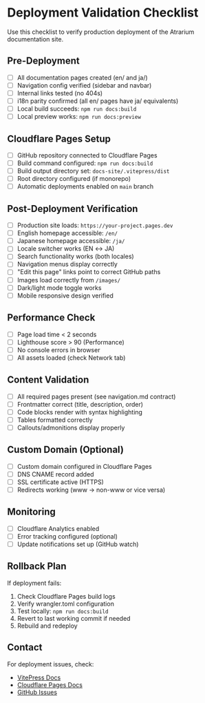 # Deployment Validation Checklist

Use this checklist to verify production deployment of the Atrarium documentation site.

## Pre-Deployment

- [ ] All documentation pages created (en/ and ja/)
- [ ] Navigation config verified (sidebar and navbar)
- [ ] Internal links tested (no 404s)
- [ ] i18n parity confirmed (all en/ pages have ja/ equivalents)
- [ ] Local build succeeds: `npm run docs:build`
- [ ] Local preview works: `npm run docs:preview`

## Cloudflare Pages Setup

- [ ] GitHub repository connected to Cloudflare Pages
- [ ] Build command configured: `npm run docs:build`
- [ ] Build output directory set: `docs-site/.vitepress/dist`
- [ ] Root directory configured (if monorepo)
- [ ] Automatic deployments enabled on `main` branch

## Post-Deployment Verification

- [ ] Production site loads: `https://your-project.pages.dev`
- [ ] English homepage accessible: `/en/`
- [ ] Japanese homepage accessible: `/ja/`
- [ ] Locale switcher works (EN ↔ JA)
- [ ] Search functionality works (both locales)
- [ ] Navigation menus display correctly
- [ ] "Edit this page" links point to correct GitHub paths
- [ ] Images load correctly from `/images/`
- [ ] Dark/light mode toggle works
- [ ] Mobile responsive design verified

## Performance Check

- [ ] Page load time < 2 seconds
- [ ] Lighthouse score > 90 (Performance)
- [ ] No console errors in browser
- [ ] All assets loaded (check Network tab)

## Content Validation

- [ ] All required pages present (see navigation.md contract)
- [ ] Frontmatter correct (title, description, order)
- [ ] Code blocks render with syntax highlighting
- [ ] Tables formatted correctly
- [ ] Callouts/admonitions display properly

## Custom Domain (Optional)

- [ ] Custom domain configured in Cloudflare Pages
- [ ] DNS CNAME record added
- [ ] SSL certificate active (HTTPS)
- [ ] Redirects working (www → non-www or vice versa)

## Monitoring

- [ ] Cloudflare Analytics enabled
- [ ] Error tracking configured (optional)
- [ ] Update notifications set up (GitHub watch)

## Rollback Plan

If deployment fails:

1. Check Cloudflare Pages build logs
2. Verify wrangler.toml configuration
3. Test locally: `npm run docs:build`
4. Revert to last working commit if needed
5. Rebuild and redeploy

## Contact

For deployment issues, check:
- [VitePress Docs](https://vitepress.dev/)
- [Cloudflare Pages Docs](https://developers.cloudflare.com/pages/)
- [GitHub Issues](https://github.com/tar-bin/atrarium/issues)
